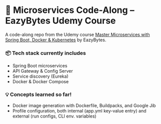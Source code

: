 # 🧩 Microservices Code-Along – EazyBytes Udemy Course

A code-along repo from the Udemy course [Master Microservices with Spring Boot, Docker & Kubernetes](https://www.udemy.com/course/master-microservices-with-spring-docker-kubernetes/) by EazyBytes.

### 📦 Tech stack currently includes
- Spring Boot microservices
- API Gateway & Config Server
- Service discovery (Eureka)
- Docker & Docker Compose

### 💡 Concepts learned so far!
- Docker image generation with Dockerfile, Buildpacks, and Google Jib
- Profile configuration, both internal (app.yml key-value entry) and external (run configs, CLI env. variables)
